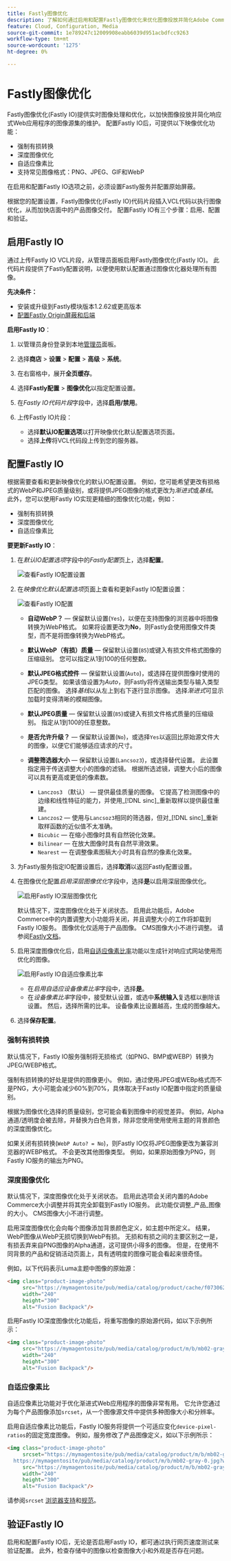 ```yaml
---
title: Fastly图像优化
description: 了解如何通过启用和配置Fastly图像优化来优化图像投放并简化Adobe Commerce站点的图像管理。
feature: Cloud, Configuration, Media
source-git-commit: 1e789247c12009908eabb6039d951acbdfcc9263
workflow-type: tm+mt
source-wordcount: '1275'
ht-degree: 0%

---
```


# Fastly图像优化

Fastly图像优化(Fastly IO)提供实时图像处理和优化，以加快图像投放并简化响应式Web应用程序的图像源集的维护。 配置Fastly IO后，可提供以下映像优化功能：

- 强制有损转换
- 深度图像优化
- 自适应像素比
- 支持常见图像格式：PNG、JPEG、GIF和WebP

在启用和配置Fastly IO选项之前，必须设置Fastly服务并配置原始屏蔽。

根据您的配置设置，Fastly图像优化(Fastly IO)代码片段插入VCL代码以执行图像优化，从而加快店面中的产品图像交付。 配置Fastly IO有三个步骤：启用、配置和验证。

## 启用Fastly IO

通过上传Fastly IO VCL片段，从管理员面板启用Fastly图像优化(Fastly IO)。 此代码片段提供了Fastly配置说明，以便使用默认配置通过图像优化器处理所有图像。

**先决条件：**

- 安装或升级到Fastly模块版本1.2.62或更高版本
- [配置Fastly Origin屏蔽和后端](fastly-custom-cache-configuration.md#configure-back-ends-and-origin-shielding)

**启用Fastly IO**：

1. 以管理员身份登录到本地[管理员](../../get-started/onboarding.md#access-your-admin-panel)面板。

1. 选择&#x200B;**商店** > **设置** > **配置** > **高级** > **系统**。

1. 在右窗格中，展开&#x200B;**全页缓存**。

1. 选择&#x200B;**Fastly配置** > **图像优化**&#x200B;以指定配置设置。

1. 在&#x200B;_Fastly IO代码片段_&#x200B;字段中，选择&#x200B;**启用/禁用**。

1. 上传Fastly IO片段：

   - 选择&#x200B;**默认IO配置选项**&#x200B;以打开映像优化默认配置选项页面。
   - 选择&#x200B;**上传**&#x200B;将VCL代码段上传到您的服务器。

## 配置Fastly IO

根据需要查看和更新映像优化的默认IO配置设置。 例如，您可能希望更改有损格式的WebP和JPEG质量级别，或将提供JPEG图像的格式更改为&#x200B;_渐进式_&#x200B;或&#x200B;_基线_。 此外，您可以使用Fastly IO实现更精细的图像优化功能，例如：

- 强制有损转换
- 深度图像优化
- 自适应像素比

**要更新Fastly IO**：

1. 在&#x200B;_默认IO配置选项_&#x200B;字段中的&#x200B;_Fastly配置_&#x200B;页上，选择&#x200B;**配置**。

   ![查看Fastly IO配置设置](../../assets/cdn/fastly-io-default-config.png)

1. 在&#x200B;_映像优化默认配置选项_&#x200B;页面上查看和更新Fastly IO配置设置：

   ![查看Fastly IO配置](../../assets/cdn/fastly-io-config-options.png)

   - **自动WebP？** — 保留默认设置(`Yes`)，以便在支持图像的浏览器中将图像转换为WebP格式。 如果将设置更改为&#x200B;**No**，则Fastly会使用图像文件类型，而不是将图像转换为WebP格式。

   - **默认WebP（有损）质量** — 保留默认设置(`85`)或键入有损文件格式图像的压缩级别。 您可以指定从1到100的任何整数。

   - **默认JPEG格式控件** — 保留默认设置(`Auto`)，或选择在提供图像时使用的JPEG类型。 如果该值设置为&#x200B;_Auto_，则Fastly将传送输出类型与输入类型匹配的图像。 选择&#x200B;_基线_&#x200B;以从左上到右下逐行显示图像。 选择&#x200B;_渐进式_&#x200B;可显示加载时变得清晰的模糊图像。

   - **默认JPEG质量** — 保留默认设置(`85`)或键入有损文件格式质量的压缩级别。 指定从1到100的任意整数。

   - **是否允许升级？** — 保留默认设置(`No`)，或选择`Yes`以返回比原始源文件大的图像，以便它们能够适应请求的尺寸。

   - **调整筛选器大小** — 保留默认设置(`Lancsoz3`)，或选择替代设置。 此设置指定用于传送调整大小的图像的滤镜。 根据所选滤镜，调整大小后的图像可以具有更高或更低的像素数。

      - `Lanczos3` （默认） — 提供最佳质量的图像。 它提高了检测图像中的边缘和线性特征的能力，并使用&#x200B;_[!DNL sinc]_重新取样以提供最佳重建。
      - `Lanczos2` — 使用与`Lancsoz3`相同的筛选器，但对&#x200B;_[!DNL sinc]_重新取样函数的近似值不太准确。
      - `Bicubic` — 在缩小图像时具有自然锐化效果。
      - `Bilinear` — 在放大图像时具有自然平滑效果。
      - `Nearest` — 在调整像素图稿大小时具有自然的像素化效果。

1. 为Fastly服务指定IO配置设置后，选择&#x200B;**取消**&#x200B;以返回Fastly配置设置。

1. 在图像优化配置&#x200B;_启用深层图像优化_&#x200B;字段中，选择&#x200B;**是**&#x200B;以启用深层图像优化。

   ![启用Fastly IO深层图像优化](../../assets/cdn/fastly-io-deep-image-config.png)

   默认情况下，深度图像优化处于关闭状态。 启用此功能后，Adobe Commerce中的内置调整大小功能将关闭，并且调整大小的工作将卸载到Fastly IO服务。 图像优化仅适用于产品图像。 CMS图像大小不进行调整。 请参阅[Fastly文档](#deep-image-optimization)。

1. 启用深度图像优化后，启用[自适应像素比率](#adaptive-pixel-ratios)功能以生成针对响应式网站使用而优化的图像。

   ![启用Fastly IO自适应像素比率](../../assets/cdn/fastly-io-config-adaptive-pixel.png)

   - 在&#x200B;_启用自适应设备像素比率_&#x200B;字段中，选择&#x200B;**是**。
   - 在&#x200B;_设备像素比率_&#x200B;字段中，接受默认设置，或选中&#x200B;**系统输入**&#x200B;复选框以删除该设置。 然后，选择所需的比率。 设备像素比设置越高，生成的图像越大。

1. 选择&#x200B;**保存配置**。

### 强制有损转换

默认情况下，Fastly IO服务强制将无损格式（如PNG、BMP或WEBP）转换为JPEG/WEBP格式。

强制有损转换的好处是提供的图像更小。
例如，通过使用JPEG或WEBp格式而不是PNG，大小可能会减少60%到70%，具体取决于Fastly IO配置中指定的质量级别。

根据为图像优化选择的质量级别，您可能会看到图像中的视觉差异。 例如，Alpha通道/透明度会被去除，并替换为白色背景，除非您使用使用使用主题的背景颜色的深度图像优化。

如果关闭有损转换(`WebP Auto? = No`)，则Fastly IO仅将JPEG图像更改为兼容浏览器的WEBP格式。 不会更改其他图像类型。 例如，如果原始图像为PNG，则Fastly IO服务的输出为PNG。

### 深度图像优化

默认情况下，深度图像优化处于关闭状态。 启用此选项会关闭内置的Adobe Commerce大小调整并将其完全卸载到Fastly IO服务。
此功能仅调整_产品_&#x200B;图像的大小。 CMS图像大小不进行调整。

启用深度图像优化会向每个图像添加背景颜色定义，如主题中所定义。 结果，WebP图像从WebP无损切换到WebP有损。 无损和有损之间的主要区别之一是，有损丢弃来自PNG图像的Alpha通道，这可提供小得多的图像。 但是，在使用不同背景的产品和促销活动页面上，具有透明度的图像可能会看起来很奇怪。

例如，以下代码表示Luma主题中图像的原始源：

```html
<img class="product-image-photo"
     src="https://mymagentosite/pub/media/catalog/product/cache/f073062f50e48eb0f0998593e568d857/m/b/mb02-gray-0.jpg"
     width="240"
     height="300"
     alt="Fusion Backpack"/>
```

启用Fastly IO深度图像优化功能后，将重写图像的原始源代码，如以下示例所示：

```html
<img class="product-image-photo"
     src="https://mymagentosite/pub/media/catalog/product/m/b/mb02-gray-0.jpg?width=240&height=300&quality=80&bg-color=255,255,255&fit=bounds"
     width="240"
     height="300"
     alt="Fusion Backpack"/>
```

### 自适应像素比

自适应像素比功能对于优化渐进式Web应用程序的图像非常有用。 它允许您通过为每个产品图像添加`srcset`，从一个图像源文件中提供多种图像大小和分辨率。

启用自适应像素比功能后，Fastly IO服务将提供一个可适应变化`device-pixel-ratios`的固定宽度图像。
例如，服务修改了产品图像定义，如以下示例所示：

```html
<img class="product-image-photo"
     srcset="https://mymagentosite/pub/media/catalog/product/m/b/mb02-gray-0.jpg?width=240&height=300&quality=80&bg-color=255,255,255&fit=bounds&dpr=2 2x,
  https://mymagentosite/pub/media/catalog/product/m/b/mb02-gray-0.jpg?width=240&height=300&quality=80&bg-color=255,255,255&fit=bounds&dpr=3 3x"
     src="https://mymagentosite/pub/media/catalog/product/m/b/mb02-gray-0.jpg?width=240&height=300&quality=80&bg-color=255,255,255&fit=bounds"
     width="240"
     height="300"
     alt="Fusion Backpack"/>
```

请参阅`srcset` [浏览器支持](https://caniuse.com/#feat=srcset)和[规范](https://html.spec.whatwg.org/multipage/embedded-content.html#attr-img-srcset)。

## 验证Fastly IO

启用和配置Fastly IO后，无论是否启用Fastly IO，都可通过执行网页速度测试来验证配置。 此外，检查存储中的图像以检查图像大小和外观是否存在问题。
